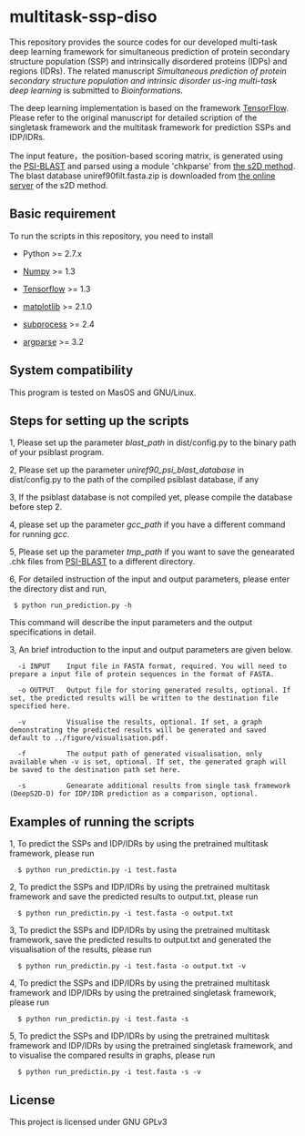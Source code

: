 # multitask-ssp-diso

This repository provides the source codes for our developed multi-task deep learning framework for simultaneous prediction of protein secondary structure population (SSP) and intrinsically disordered proteins (IDPs) and regions (IDRs). The related manuscript *Simultaneous prediction of protein secondary structure population and intrinsic disorder us-ing multi-task deep learning* is submitted to *Bioinformations*. 

The deep learning implementation is based on the framework [TensorFlow](https://www.tensorflow.org/install/). Please refer to the original manuscript for detailed scription of the singletask framework and the multitask framework for prediction SSPs and IDP/IDRs. 

The input feature，the position-based scoring matrix, is generated using the [PSI-BLAST](https://blast.ncbi.nlm.nih.gov/Blast.cgi?CMD=Web&PAGE=Proteins&PROGRAM=blastp&RUN_PSIBLAST=on) and parsed using a module 'chkparse' from [the s2D method](http://www-mvsoftware.ch.cam.ac.uk/index.php/s2D). The blast database uniref90filt.fasta.zip is downloaded from [the online server](http://www-mvsoftware.ch.cam.ac.uk/index.php/s2D) of the s2D method. 

## Basic requirement

To run the scripts in this repository, you need to install 

* Python >= 2.7.x

* [Numpy](http://www.numpy.org) >= 1.3

* [Tensorflow](https://www.tensorflow.org/install/) >= 1.3

* [matplotlib](https://matplotlib.org) >= 2.1.0

* [subprocess](https://docs.python.org/2/library/subprocess.html) >= 2.4

* [argparse](https://docs.python.org/3/library/argparse.html) >= 3.2

## System compatibility

This program is tested on MasOS and GNU/Linux. 

## Steps for setting up the scripts

1, Please set up the parameter *blast_path* in dist/config.py to the binary path of your psiblast program. 

2, Please set up the parameter *uniref90_psi_blast_database* in dist/config.py to the path of the compiled psiblast database, if any

3, If the psiblast database is not compiled yet, please compile the database before step 2. 

4, please set up the parameter *gcc_path* if you have a different command for running *gcc*. 

5, Please set up the parameter *tmp_path* if you want to save the genearated .chk files from [PSI-BLAST](https://blast.ncbi.nlm.nih.gov/Blast.cgi?CMD=Web&PAGE=Proteins&PROGRAM=blastp&RUN_PSIBLAST=on) to a different directory. 

6, For detailed instruction of the input and output parameters, please enter the directory dist and run,  

```
 $ python run_prediction.py -h
```
This command will describe the input parameters and the output specifications in detail. 

3, An brief introduction to the input and output parameters are given below. 

```
  -i INPUT    Input file in FASTA format, required. You will need to prepare a input file of protein sequences in the format of FASTA.

  -o OUTPUT   Output file for storing generated results, optional. If set, the predicted results will be written to the destination file specified here. 

  -v          Visualise the results, optional. If set, a graph demonstrating the predicted results will be generated and saved default to ../figure/visualisation.pdf. 

  -f          The output path of generated visualisation, only available when -v is set, optional. If set, the generated graph will be saved to the destination path set here. 

  -s          Genearate additional results from single task framework (DeepS2D-D) for IDP/IDR prediction as a comparison, optional. 
```


## Examples of running the scripts

1, To predict the SSPs and IDP/IDRs by using the pretrained multitask framework, please run
```
  $ python run_predictin.py -i test.fasta
```

2, To predict the SSPs and IDP/IDRs by using the pretrained multitask framework and save the predicted results to output.txt, please run
```
  $ python run_predictin.py -i test.fasta -o output.txt
```

3, To predict the SSPs and IDP/IDRs by using the pretrained multitask framework, save the predicted results to output.txt and generated the visualisation of the results, please run
```
  $ python run_predictin.py -i test.fasta -o output.txt -v
```

4, To predict the SSPs and IDP/IDRs by using the pretrained multitask framework and IDP/IDRs by using the pretrained singletask framework, please run
```
  $ python run_predictin.py -i test.fasta -s
```

5, To predict the SSPs and IDP/IDRs by using the pretrained multitask framework and IDP/IDRs by using the pretrained singletask framework, and to visualise the compared results in graphs, please run
```
  $ python run_predictin.py -i test.fasta -s -v
```

## License
This project is licensed under GNU GPLv3

